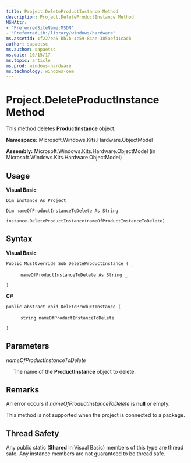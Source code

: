 ```yaml
---
title: Project.DeleteProductInstance Method
description: Project.DeleteProductInstance Method
MSHAttr:
- 'PreferredSiteName:MSDN'
- 'PreferredLib:/library/windows/hardware'
ms.assetid: 1f227ea5-bb7b-4c59-84ae-385aef41cacb
author: sapaetsc
ms.author: sapaetsc
ms.date: 10/15/17
ms.topic: article
ms.prod: windows-hardware
ms.technology: windows-oem
---
```


# Project.DeleteProductInstance Method


This method deletes **ProductInstance** object.

**Namespace:** Microsoft.Windows.Kits.Hardware.ObjectModel

**Assembly:** Microsoft.Windows.Kits.Hardware.ObjectModel (in Microsoft.Windows.Kits.Hardware.ObjectModel)

## <span id="Usage"></span><span id="usage"></span><span id="USAGE"></span>Usage


**Visual Basic**

`Dim instance As Project`

`Dim nameOfProductInstanceToDelete As String`

`instance.DeleteProductInstance(nameOfProductInstanceToDelete)`

## <span id="Syntax"></span><span id="syntax"></span><span id="SYNTAX"></span>Syntax


**Visual Basic**

`Public MustOverride Sub DeleteProductInstance ( _`

          `nameOfProductInstanceToDelete As String _`

`) `

**C#**

`public abstract void DeleteProductInstance (`

          `string nameOfProductInstanceToDelete`

`)`

## <span id="Parameters"></span><span id="parameters"></span><span id="PARAMETERS"></span>Parameters


*nameOfProductInstanceToDelete*

     The name of the **ProductInstance** object to delete.

## <span id="Remarks"></span><span id="remarks"></span><span id="REMARKS"></span>Remarks


An error occurs if *nameOfProductInstanceToDelete* is **null** or empty.

This method is not supported when the project is connected to a package.

## <span id="Thread_Safety"></span><span id="thread_safety"></span><span id="THREAD_SAFETY"></span>Thread Safety


Any public static (**Shared** in Visual Basic) members of this type are thread safe. Any instance members are not guaranteed to be thread safe.

 

 






